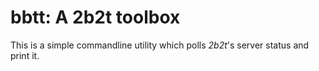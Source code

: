 # bbtt: A 2b2t toolbox

This is a simple commandline utility which polls *2b2t*'s server status and print it.